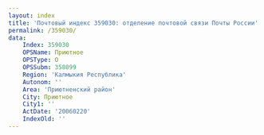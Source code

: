```yaml
---
layout: index
title: 'Почтовый индекс 359030: отделение почтовой связи Почты России'
permalink: /359030/
data:
    Index: 359030
    OPSName: Приютное
    OPSType: О
    OPSSubm: 358099
    Region: 'Калмыкия Республика'
    Autonom: ''
    Area: 'Приютненский район'
    City: Приютное
    City1: ''
    ActDate: '20060220'
    IndexOld: ''
---
```

